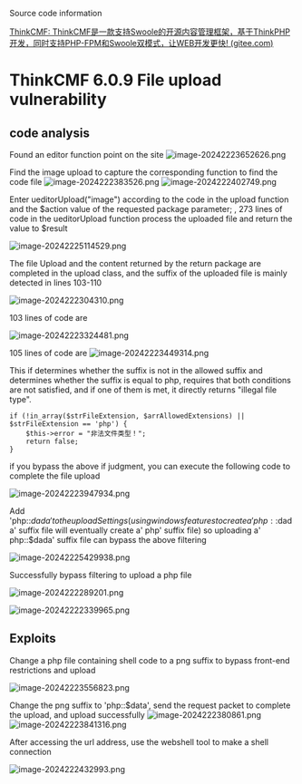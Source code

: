
Source code information

[ThinkCMF: ThinkCMF是一款支持Swoole的开源内容管理框架，基于ThinkPHP开发，同时支持PHP-FPM和Swoole双模式，让WEB开发更快! (gitee.com)](https://gitee.com/thinkcmf/ThinkCMF)




#   ThinkCMF 6.0.9 File upload vulnerability


## code analysis

Found an editor function point on the site
![image-20242223652626.png](./image-20242223652626.png)

Find the image upload to capture the corresponding function to find the code file
![image-2024222383526.png](./image-2024222383526.png)
![image-2024222402749.png](./image-2024222402749.png)


Enter ueditorUpload("image") according to the code in the upload function and the $action value of the requested package parameter; ,
273 lines of code in the ueditorUpload function process the uploaded file and return the value to $result


![image-20242225114529.png](./image-20242225114529.png)

The file Upload and the content returned by the return package are completed in the upload class, and the suffix of the uploaded file is mainly detected in lines 103-110

![image-2024222304310.png](./image-2024222304310.png)

103 lines of code are

![image-20242223324481.png](./image-20242223324481.png)


105 lines of code are
![image-20242223449314.png](./image-20242223449314.png)

This if determines whether the suffix is not in the allowed suffix and determines whether the suffix is equal to php, requires that both conditions are not satisfied, and if one of them is met, it directly returns "illegal file type".

```
if (!in_array($strFileExtension, $arrAllowedExtensions) || $strFileExtension == 'php') {  
    $this->error = "非法文件类型！";  
    return false;  
}
```
if you bypass the above if judgment, you can execute the following code to complete the file upload

![image-20242223947934.png](./image-20242223947934.png)


Add 'php::$dada' to the upload Settings (using windows features to create a' php::$dada' suffix file will eventually create a' php' suffix file) so uploading a' php::$dada' suffix file can bypass the above filtering

![image-20242225429938.png](./image-20242225429938.png)


Successfully bypass filtering to upload a php file

![image-2024222289201.png](./image-2024222289201.png)

![image-20242222339965.png](./image-20242222339965.png)

## Exploits



Change a php file containing shell code to a png suffix to bypass front-end restrictions and upload

![image-20242223556823.png](./image-20242223556823.png)




Change the png suffix to 'php::$data', send the request packet to complete the upload, and upload successfully
![image-2024222380861.png](./image-2024222380861.png)
![image-20242223841316.png](./image-20242223841316.png)


After accessing the url address, use the webshell tool to make a shell connection

![image-2024222432993.png](./image-2024222432993.png)


